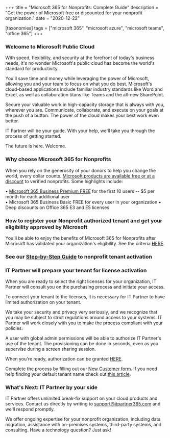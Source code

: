 +++
title = "Microsoft 365 for Nonprofits: Complete Guide"
description = "Get the power of Microsoft free or discounted for your nonprofit organization."
date = "2020-12-22"

[taxonomies]
tags = ["microsoft 365", "microsoft azure", "microsoft teams", "office 365"]
+++

### Welcome to Microsoft Public Cloud

With speed, flexibility, and security at the forefront of today's business needs, it's no wonder Microsoft's public cloud has become the world's standard for productivity.

You'll save time and money while leveraging the power of Microsoft, allowing you and your team to focus on what you do best. Microsoft's cloud-based applications include familiar industry standards like Word and Excel, as well as collaboration titans like Teams and the all-new SharePoint.

Secure your valuable work in high-capacity storage that is always with you, wherever you are. Communicate, collaborate, and execute on your goals at the push of a button. The power of the cloud makes your best work even better.

IT Partner will be your guide. With your help, we'll take you through the process of getting started.

The future is here. Welcome.

### Why choose Microsoft 365 for Nonprofits

When you rely on the generosity of your donors to help you change the
world, every dollar counts. [Microsoft products are available free or at
a discount](https://www.microsoft.com/en-us/nonprofits/microsoft-365) to
verified nonprofits. Some highlights include:

• [Microsoft 365 Business Premium FREE](https://www.microsoft.com/en-us/nonprofits/microsoft-365) for the first 10 users -- \$5 per month for each additional user\
• Microsoft 365 Business Basic FREE for every user in your organization
• Deep discounts on Office 365 E3 and E5 licenses

### How to register your Nonprofit authorized tenant and get your eligibility approved by Microsoft

You'll be able to enjoy the benefits of Microsoft 365 for Nonprofits
after Microsoft has validated your organization's eligibility. See the
criteria [HERE](https://www.microsoft.com/en-us/nonprofits/eligibility).

### See our [Step-by-Step Guide](https://o365hq.com/blog/how-to-get-a-free-microsoft-365-for-your-nonprofit-org-step-by-step-guide) to nonprofit tenant activation

### IT Partner will prepare your tenant for license activation

When you are ready to select the right licenses for your organization,
IT Partner will consult you on the purchasing process and initiate your
access.

To connect your tenant to the licenses, it is necessary for IT Partner
to have limited authorization on your tenant.

We take your security and privacy very seriously, and we recognize that
you may be subject to strict regulations around access to your systems.
IT Partner will work closely with you to make the process compliant with
your policies.

A user with global admin permissions will be able to authorize IT
Partner's use of the tenant. The provisioning can be done in seconds,
even as you supervise during a screen sharing session.

When you're ready, authorization can be granted
[HERE](https://admin.microsoft.com/Adminportal/Home?invType=IndirectResellerRelationship&partnerId=4ed6ea8d-6f86-411d-b7e0-37401bdb9b68&msppId=4100178&indirectCSPId=d5c77776-8b4c-4ceb-81da-566aba9c59c5&DAP=true).

Complete the process by filling out our [New Customer
form](https://forms.office.com/Pages/ResponsePage.aspx?id=jerWToZvHUG34DdAG9ubaGbNn0XlEsdGmwZuhYBTb1tUQkMwMzdVSDdZOUgzQUgzWTVPQUVMMzFZNi4u). If you need help
finding your default tenant name check out [this
article](https://o365hq.com/faq/how-to-find-our-your-office-365-default-domain-name).

### What's Next: IT Partner by your side

IT Partner offers unlimited break-fix support on your cloud products and
services. Contact us directly by writing to <support@itpartner365.com>
and we'll respond promptly.

We offer ongoing expertise for your nonprofit organization, including
data migration, assistance with on-premises systems, third-party
systems, and consulting. Have a technology question? Just ask!
